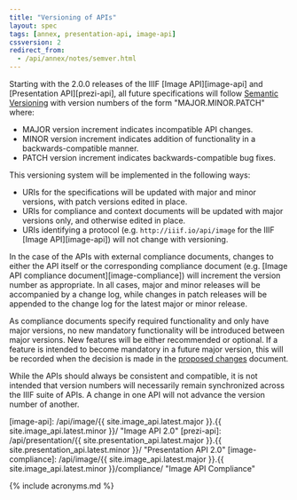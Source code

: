 ```yaml
---
title: "Versioning of APIs"
layout: spec
tags: [annex, presentation-api, image-api]
cssversion: 2
redirect_from:
  - /api/annex/notes/semver.html
---
```


Starting with the 2.0.0 releases of the IIIF [Image API][image-api] and [Presentation API][prezi-api], all future specifications will follow [Semantic Versioning][semver] with version numbers of the form "MAJOR.MINOR.PATCH" where:

  * MAJOR version increment indicates incompatible API changes.
  * MINOR version increment indicates addition of functionality in a backwards-compatible manner.
  * PATCH version increment indicates backwards-compatible bug fixes.

This versioning system will be implemented in the following ways:

  * URIs for the specifications will be updated with major and minor versions, with patch versions edited in place.
  * URIs for compliance and context documents will be updated with major versions only, and otherwise edited in place.
  * URIs identifying a protocol (e.g. `http://iiif.io/api/image` for the IIIF [Image API][image-api]) will not change with versioning.

In the case of the APIs with external compliance documents, changes to either the API itself or the corresponding compliance document (e.g. [Image API compliance document][image-compliance]) will increment the version number as appropriate. In all cases, major and minor releases will be accompanied by a change log, while changes in patch releases will be appended to the change log for the latest major or minor release.

As compliance documents specify required functionality and only have major versions, no new mandatory functionality will be introduced between major versions.  New features will be either recommended or optional.  If a feature is intended to become mandatory in a future major version, this will be recorded when the decision is made in the [proposed changes][proposed-changes] document.

While the APIs should always be consistent and compatible, it is not intended that version numbers will necessarily remain synchronized across the IIIF suite of APIs. A change in one API will not advance the version number of another.


[proposed-changes]: /api/annex/notes/proposed-changes/ "Proposed Changes"
[semver]: http://semver.org/spec/v2.0.0.html "Semantic Versioning 2.0.0"
[image-api]: /api/image/{{ site.image_api.latest.major }}.{{ site.image_api.latest.minor }}/ "Image API 2.0"
[prezi-api]: /api/presentation/{{ site.presentation_api.latest.major }}.{{ site.presentation_api.latest.minor }}/ "Presentation API 2.0"
[image-compliance]: /api/image/{{ site.image_api.latest.major }}.{{ site.image_api.latest.minor }}/compliance/ "Image API Compliance"

{% include acronyms.md %}
